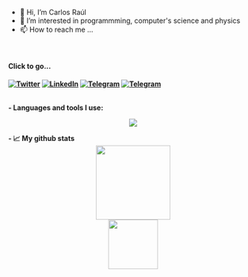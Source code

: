 - 👋 Hi, I’m Carlos Raúl
- 👀 I’m interested in programmming, computer's science and physics
- 📫 How to reach me ...
<br>
<h4> Click to go...<h4> 
  
[![Twitter][1.2]][1] [![LinkedIn][2.2]][2] [![Telegram][3.2]][3] [![Telegram][4.2]][4]
  
[1.2]: https://s4.uupload.ir/files/twitter_prkb.png
[2.2]: https://s4.uupload.ir/files/linkedin_amwn.png
[3.2]: https://imgbox.com/11r6B8e9 
[4.2]: https://s4.uupload.ir/files/telegram_q47u.png
  
[1]: https://twitter.com/Carlos_CrlsPrm
[2]: https://www.linkedin.com/in/carlos-ra%C3%BAl-primo-sapillado-b2b86624b/
[3]: https://orcid.org/0000-0003-2164-5265
[4]: https://telegram.me/Carlos_Raul_CrlsRl
  
<br>
- Languages and tools I use:  
<p align="center">
  <a href="https://skillicons.dev">
    <img src="https://skillicons.dev/icons?i=bash,linux,git,github,vscode,vim,neovim,latex,fortran,py,ai,ps" />
  </a>
</p>
- 📈 My github stats

<div align="center">
  <img height="150px" src="https://github-readme-stats.vercel.app/api?username=CrlsPrm&show_icons=true&theme=dark" />
 </div>
 <div align="center">
  <img height="100px" src="https://github-readme-stats.vercel.app/api/top-langs/?username=CrlsPrm&hide=html&layout=compact&theme=dark" />
 </div>
<!---
CrlsPrm/CrlsPrm is a ✨ special ✨ repository because its `README.md` (this file) appears on your GitHub profile.
You can click the Preview link to take a look at your changes.
--->
